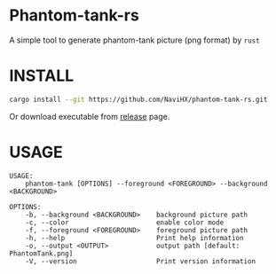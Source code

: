 # Phantom-tank-rs

A simple tool to generate phantom-tank picture (png format) by `rust`

# INSTALL

```bash
cargo install --git https://github.com/NaviHX/phantom-tank-rs.git
```

Or download executable from [release](https://github.com/NaviHX/phantom-tank-rs/releases) page.

# USAGE

```
USAGE:
    phantom-tank [OPTIONS] --foreground <FOREGROUND> --background <BACKGROUND>

OPTIONS:
    -b, --background <BACKGROUND>    background picture path
    -c, --color                      enable color mode
    -f, --foreground <FOREGROUND>    foreground picture path
    -h, --help                       Print help information
    -o, --output <OUTPUT>            output path [default: PhantomTank.png]
    -V, --version                    Print version information
```
